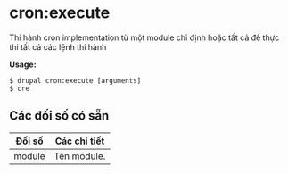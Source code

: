 # cron:execute
Thi hành cron implementation từ một module chỉ định hoặc tất cả để thực thi tất cả các lệnh thi hành

**Usage:**
```
$ drupal cron:execute [arguments]
$ cre  
```

## Các đối số có sẵn
Đối số | Các chi tiết
---------|-------------
module | Tên module.
